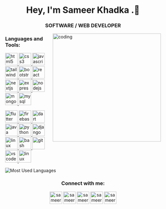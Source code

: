 <h1 align="center">Hey, I'm Sameer Khadka .👋</h1>
<h3 align="center">SOFTWARE / WEB DEVELOPER</h3>
<img align="right"  alt="coding" width="350"  src="https://media3.giphy.com/media/qgQUggAC3Pfv687qPC/giphy.gif" >
<h3 align="left">Languages and Tools:</h3>
<p align="left">
<!-- html --><a href="https://www.w3.org/html/" target="_blank" rel="noreferrer"> <img src="https://skillicons.dev/icons?i=html" alt="html5" width="40" height="40"/> </a><!-- css --><a href="https://www.w3schools.com/css/" target="_blank" rel="noreferrer"> <img src="https://skillicons.dev/icons?i=css" alt="css3" width="40" height="40"/> </a><!-- javascript --><a href="https://developer.mozilla.org/en-US/docs/Web/JavaScript" target="_blank" rel="noreferrer"> <img src="https://skillicons.dev/icons?i=javascript" alt="javascript" width="40" height="40"/> </a><!-- tailwind --><a href="https://tailwindcss.com/" target="_blank" rel="noreferrer"> <img src="https://skillicons.dev/icons?i=tailwind" alt="tailwind" width="40" height="40"/> </a><!-- bootstrap --><a href="https://getbootstrap.com" target="_blank" rel="noreferrer"> <img src="https://skillicons.dev/icons?i=bootstrap" alt="bootstrap" width="40" height="40"/></a><!-- react --><a href="https://reactjs.org/" target="_blank" rel="noreferrer"> <img src="https://skillicons.dev/icons?i=react" alt="react" width="40" height="40"/></a><!-- Nextjs --><a href="https://nextjs.org/" target="_blank" rel="noreferrer"> <img src="https://skillicons.dev/icons?i=nextjs" alt="nextjs" width="40" height="40"/> </a><!-- express --><a href="https://expressjs.com" target="_blank" rel="noreferrer"> <img src="https://skillicons.dev/icons?i=express" alt="express" width="40" height="40"/> </a><!-- nodejs --><a href="https://nodejs.org" target="_blank" rel="noreferrer"> <img src="https://skillicons.dev/icons?i=nodejs" alt="nodejs" width="40" height="40"/> </a><!-- mongodb --><a href="https://www.mongodb.com/" target="_blank" rel="noreferrer"> <img src="https://skillicons.dev/icons?i=mongodb" alt="mongodb" width="40" height="40"/> </a><mysql><a href="https://www.mysql.com/" target="_blank" rel="noreferrer"> <img src="https://skillicons.dev/icons?i=mysql" alt="mysql" width="40" height="40"/> </a></p><!-- flutter --><a href="https://flutter.dev" target="_blank" rel="noreferrer"> <img src="https://skillicons.dev/icons?i=flutter" alt="flutter" width="40" height="40"/> </a><!-- firebase --><a href="https://firebase.google.com/" target="_blank" rel="noreferrer"> <img src="https://skillicons.dev/icons?i=firebase" alt="firebase" width="40" height="40"/> </a><!-- dart --><a href="https://dart.dev" target="_blank" rel="noreferrer"> <img src="https://skillicons.dev/icons?i=dart" alt="dart" width="40" height="40"/> </a><!-- java --><a href="https://www.java.com" target="_blank" rel="noreferrer"> <img src="https://skillicons.dev/icons?i=java" alt="java" width="40" height="40"/> </a> <!-- python --><a href="https://www.python.org" target="_blank" rel="noreferrer"><img src="https://skillicons.dev/icons?i=python" alt="python" width="40" height="40"/> </a><!--django  --> <a href="https://www.djangoproject.com/" target="_blank" rel="noreferrer"> <img src="https://skillicons.dev/icons?i=django" alt="django" width="40" height="40"/> </a><!-- linux --><a href="https://www.linux.org/" target="_blank" rel="noreferrer"> <img src="https://skillicons.dev/icons?i=linux" alt="linux" width="40" height="40"/> </a><!-- Bash --><a href="https://www.linux.org/" target="_blank" rel="noreferrer"> <img src="https://skillicons.dev/icons?i=bash" alt="bash" width="40" height="40"/> </a> <!-- git --> <a href="https://git-scm.com/" target="_blank" rel="noreferrer"> <img src="https://skillicons.dev/icons?i=git" alt="git" width="40" height="40"/> </a> <!-- Vscode --><a href="https://code.visualstudio.com/" target="_blank" rel="noreferrer"> <img src="https://skillicons.dev/icons?i=vscode" alt="vscode" width="40" height="40"/> </a><!-- AndroidStudio --><a href="https://developer.android.com/" target="_blank" rel="noreferrer"> <img src="https://skillicons.dev/icons?i=androidstudio" alt="linux" width="40" height="40"/> </a>  </p>
<!-- Statistics -->
<div class="stats" align="left">
  
 <!-- compact programming languages layout -->
![Most Used Languages](https://github-readme-stats.vercel.app/api/top-langs/?username=sameer-se&layout=compact&show_icons=true&theme=algolia&border_radius=20) 
 
<!--  ![sameer-se GitHub Stats](https://github-readme-stats.vercel.app/api?username=sameer-se&hide=stars&count_private=true&show_icons=true&theme=algolia&border_radius=20)
![GitHub Streak](https://streak-stats.demolab.com?user=sameer-se&count_private=true&theme=algolia&border_radius=20) -->
  
<!-- CONNECT WITH ME -->
<h3 align="center">Connect with me:</h3>
<p align="center">
<a href="https://www.linkedin.com/in/sameer-khadka-774757222/" target="blank"><img align="center" src="https://skillicons.dev/icons?i=linkedin" alt="sameer khadka" height="40" width="40" /></a>
<a href="https://instagram.com/sameer.s.e" target="blank"><img align="center" src="https://skillicons.dev/icons?i=instagram" alt="sameer.s.e" height="40" width="40" /></a>
<a href="https://twitter.com/sameer.s.e" target="blank"><img align="center" src="https://skillicons.dev/icons?i=twitter" alt="sameer.s.e" height="40" width="40" /></a>
<a href="https://www.facebook.com/sameer.s.e.23/" target="blank"><img align="center" src="https://raw.githubusercontent.com/rahuldkjain/github-profile-readme-generator/master/src/images/icons/Social/facebook.svg" alt="sameer.s.e.23" height="40" width="40" /></a>
<a href="https://discord.com/channels/@me" target="blank"><img align="center" src="https://skillicons.dev/icons?i=discord" alt="sameer.s.e" height="40" width="40" /></a>
</p>

